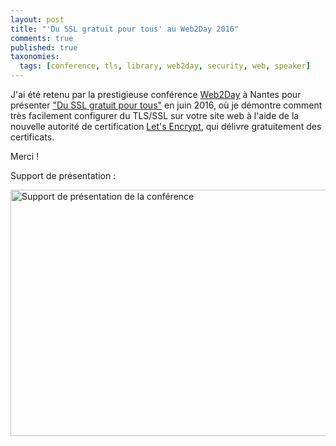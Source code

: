 ```yaml
---
layout: post
title: "'Du SSL gratuit pour tous' au Web2Day 2016"
comments: true
published: true
taxonomies: 
  tags: [conference, tls, library, web2day, security, web, speaker]
---
```


J'ai été retenu par la prestigieuse conférence [Web2Day](https://web2day.co) à Nantes pour présenter ["Du SSL gratuit pour tous"](https://web2day.co/2016/evenements/du-ssl-gratuit-pour-tous/) en juin 2016, où je démontre comment très facilement configurer du TLS/SSL sur votre site web à l'aide de la nouvelle autorité de certification [Let's Encrypt](https://letsencrypt.org/), qui délivre gratuitement des certificats.

Merci !

Support de présentation :

[<img src="/images/prez-web2day-lets-encrypt/cover.png" width="700" height="394" alt='Support de présentation de la conférence'>](http://blog.dlecan.com/web2day2016-ssl-simple-gratuit-avec-lets-encrypt/)
